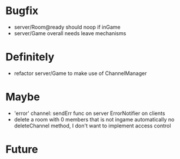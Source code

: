 # Bugfix
- server/Room@ready should noop if inGame
- server/Game overall needs leave mechanisms

# Definitely
- refactor server/Game to make use of ChannelManager

# Maybe
- 'error' channel:
    sendErr func on server
    ErrorNotifier on clients
- delete a room with 0 members that is not ingame automatically
    no deleteChannel method, I don't want to implement access control

# Future